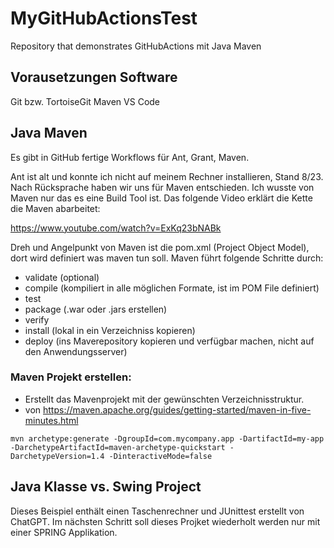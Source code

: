 # MyGitHubActionsTest
Repository that demonstrates GitHubActions mit Java Maven

## Vorausetzungen Software

Git bzw. TortoiseGit
Maven
VS Code


## Java Maven

Es gibt in GitHub fertige Workflows für Ant, Grant, Maven. 

Ant ist alt und konnte ich nicht auf meinem Rechner installieren, Stand 8/23. Nach Rücksprache haben wir uns für Maven entschieden.
Ich wusste von Maven nur das es eine Build Tool ist. Das folgende Video erklärt die Kette die Maven abarbeitet:

   https://www.youtube.com/watch?v=ExKq23bNABk

Dreh und Angelpunkt von Maven ist die pom.xml (Project Object Model), dort wird definiert was maven tun soll.
Maven führt folgende Schritte durch:

* validate (optional)
* compile (kompiliert in alle möglichen Formate, ist im POM File definiert)
* test
* package (.war oder .jars erstellen)
* verify
* install (lokal in ein Verzeichniss kopieren)
* deploy (ins Maverepository kopieren und verfügbar machen, nicht auf den Anwendungsserver)

### Maven Projekt erstellen:

* Erstellt das Mavenprojekt mit der gewünschten Verzeichnisstruktur.
* von https://maven.apache.org/guides/getting-started/maven-in-five-minutes.html

```
mvn archetype:generate -DgroupId=com.mycompany.app -DartifactId=my-app -DarchetypeArtifactId=maven-archetype-quickstart -DarchetypeVersion=1.4 -DinteractiveMode=false
```

## Java Klasse vs. Swing Project

Dieses Beispiel enthält einen Taschenrechner und JUnittest erstellt von ChatGPT.
Im nächsten Schritt soll dieses Projket wiederholt werden nur mit einer SPRING Applikation. 
